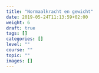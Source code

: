 ```yaml
---
title: "Normaalkracht en gewicht"
date: 2019-05-24T11:13:59+02:00
weight: 6
draft: true
tags: []
categories: []
level: ""
course: ""
topic: ""
images: []
---
```



